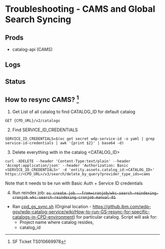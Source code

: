 # Troubleshooting - CAMS and Global Search Syncing
## Prods 
- catalog-api (CAMS)
## Logs

## Status

## How to resync CAMS? [^1]
1. Get List of all catalog to find CATALOG_ID for default catalog
```
GET {CPD_URL}/v2/catalogs
```
2. Find SERVICE_ID_CREDENTIALS
```
SERVICE_ID_CREDENTIALS=$(oc get secret wdp-service-id -o yaml | grep service-id-credentials | awk '{print $2}' | base64 -d)
```
3. Delete everything with in the catalog <CATALOG_ID>
```
curl -XDELETE --header 'Content-Type:text/plain' --header 'Accept:application/json' --header 'Authorization: Basic <SERVICE_ID_CREDENTIALS>' -d 'entity.assets.catalog_id:<CATALOG_ID>'  https://<CPD_URL>/v3/search/delete_by_query?provider_type_ids=cams
```
Note that it needs to be run with Basic Auth + Service ID credentials

4)  Run reindex job: 
~~`oc create job --from=cronjob/wkc-search-reindexing-cronjob wkc-search-reindexing-cronjob-manual-01`~~
- Ran [cpd_gs_sync.sh](https://github.com/sanjitc/Cloud-Pak-for-Data/blob/main/wkc/scripts/cpd_gs_sync.sh) (Orginal location - https://github.ibm.com/wdp-gov/wdp-catalog-service/wiki/How-to-run-GS-resync-for-specific-catalogs-in-CPD-environment) for particular catalog. Script will ask for:
  - Project name where catalog resides, 
  - catalog_id


[^1]: SF Ticket TS010669978
